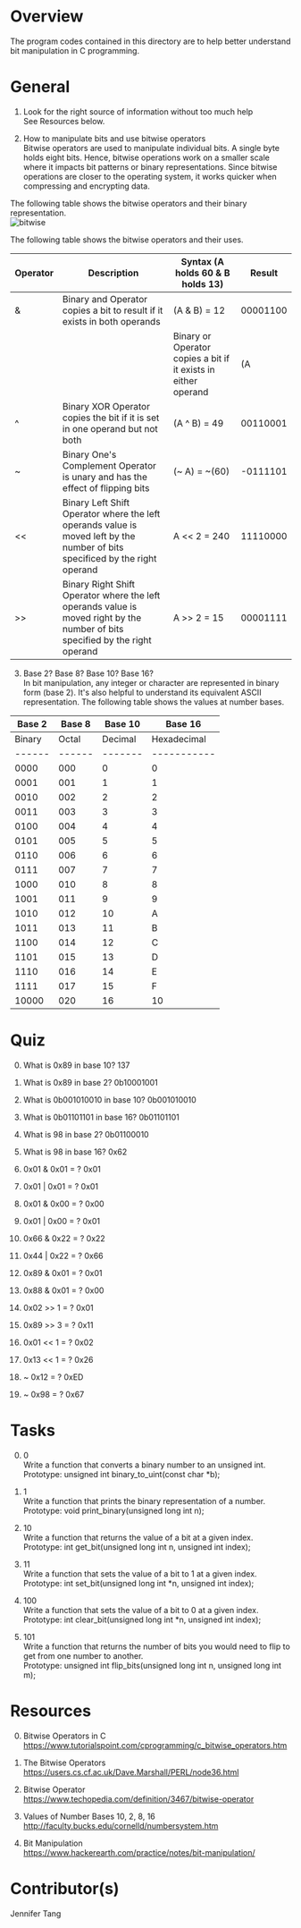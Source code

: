 # Overview #
The program codes contained in this directory are to help better understand bit manipulation in C programming.  

# General #
1. Look for the right source of information without too much help  
See Resources below.

2. How to manipulate bits and use bitwise operators  
Bitwise operators are used to manipulate individual bits.  A single byte holds eight bits.  Hence, bitwise operations work on a smaller scale where it impacts bit patterns or binary representations.  Since bitwise operations are closer to the operating system, it works quicker when compressing and encrypting data.  

The following table shows the bitwise operators and their binary representation.  
![bitwise](https://i.imgur.com/uMiDcB5.png)

The following table shows the bitwise operators and their uses.  

| Operator | Description                                                                                                                   | Syntax (A holds 60 & B holds 13) | Result    |
| -------- | ----------------------------------------------------------------------------------------------------------------------------- | -------------------------------- | --------- |
| &        | Binary and Operator copies a bit to result if it exists in both operands                                                      | (A & B) = 12                       | 00001100 |
| |        | Binary or Operator copies a bit if it exists in either operand                                                                | (A | B) = 16                       | 00111101 |
| ^        | Binary XOR Operator copies the bit if it is set in one operand but not both                                                   | (A ^ B) = 49                       | 00110001 |
| ~        | Binary One's Complement Operator is unary and has the effect of flipping bits                                                 | (~ A) = ~(60)                     | -0111101  |
| <<       | Binary Left Shift Operator where the left operands value is moved left by the number of bits specificed by the right operand  | A << 2 = 240                       | 11110000 |
| >>       | Binary Right Shift Operator where the left operands value is moved right by the number of bits specified by the right operand | A >> 2 = 15                        | 00001111 |

3. Base 2? Base 8? Base 10? Base 16?  
In bit manipulation, any integer or character are represented in binary form (base 2).  It's also helpful to understand its equivalent ASCII representation.  The following table shows the values at number bases.  

| Base 2 | Base 8 | Base 10 | Base 16     |
| ------ | ------ | ------- | ----------- |
| Binary | Octal  | Decimal | Hexadecimal | 
| ------ | ------ | ------- | ----------- |
| 0000   | 000    | 0       | 0           |
| 0001   | 001    | 1       | 1           |
| 0010   | 002    | 2       | 2           |
| 0011   | 003    | 3       | 3           |
| 0100   | 004    | 4       | 4           |
| 0101   | 005    | 5       | 5           |
| 0110   | 006    | 6       | 6           |
| 0111   | 007    | 7       | 7           |
| 1000   | 010    | 8       | 8           |
| 1001   | 011    | 9       | 9           |   
| 1010   | 012    | 10      | A           |
| 1011   | 013    | 11      | B           |
| 1100   | 014    | 12      | C           |
| 1101   | 015    | 13      | D           |
| 1110   | 016    | 14      | E           |
| 1111   | 017    | 15      | F           |
| 10000  | 020    | 16      | 10          |

# Quiz #
0. What is 0x89 in base 10?  137  

1. What is 0x89 in base 2?  0b10001001  

2. What is 0b001010010 in base 10?  0b001010010  

3. What is 0b01101101 in base 16?  0b01101101  

4. What is 98 in base 2?  0b01100010  

5. What is 98 in base 16?  0x62  

6. 0x01 & 0x01 = ?  0x01  

7. 0x01 | 0x01 = ?  0x01  

8. 0x01 & 0x00 = ?  0x00  

9. 0x01 | 0x00 = ?  0x01  

10. 0x66 & 0x22 = ?  0x22  

11. 0x44 | 0x22 = ?  0x66  

12. 0x89 & 0x01 = ?  0x01  

13. 0x88 & 0x01 = ?  0x00

14. 0x02 >> 1 = ?  0x01  

15. 0x89 >> 3 = ?  0x11  

16. 0x01 << 1 = ?  0x02  

17. 0x13 << 1 = ?  0x26  

18. ~ 0x12 = ?  0xED  

19. ~ 0x98 = ?  0x67  

# Tasks #
0. 0  
Write a function that converts a binary number to an unsigned int.  
Prototype: unsigned int binary\_to\_uint(const char \*b);  

1. 1  
Write a function that prints the binary representation of a number.  
Prototype: void print\_binary(unsigned long int n);  

2. 10  
Write a function that returns the value of a bit at a given index.  
Prototype: int get\_bit(unsigned long int n, unsigned int index);  

3. 11  
Write a function that sets the value of a bit to 1 at a given index.  
Prototype: int set\_bit(unsigned long int \*n, unsigned int index);  

4. 100  
Write a function that sets the value of a bit to 0 at a given index.  
Prototype: int clear\_bit(unsigned long int \*n, unsigned int index);  

5. 101  
Write a function that returns the number of bits you would need to flip to get from one number to another.  
Prototype: unsigned int flip\_bits(unsigned long int n, unsigned long int m);  

# Resources #
0. Bitwise Operators in C  
<https://www.tutorialspoint.com/cprogramming/c_bitwise_operators.htm>  

1. The Bitwise Operators  
<https://users.cs.cf.ac.uk/Dave.Marshall/PERL/node36.html>  

2. Bitwise Operator  
<https://www.techopedia.com/definition/3467/bitwise-operator>  

3. Values of Number Bases 10, 2, 8, 16  
<http://faculty.bucks.edu/cornelld/numbersystem.htm>  

4. Bit Manipulation  
<https://www.hackerearth.com/practice/notes/bit-manipulation/>  

# Contributor(s) #
Jennifer Tang  

